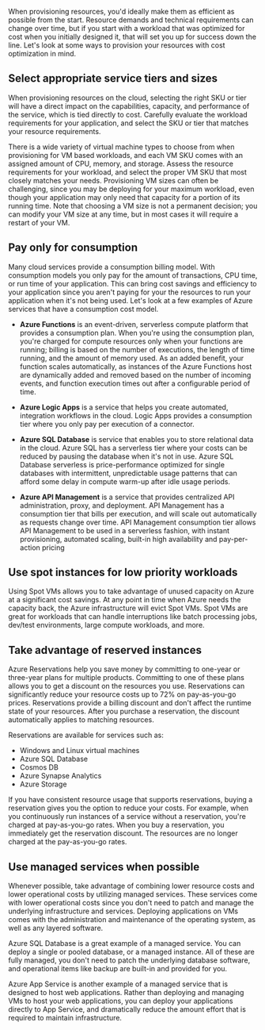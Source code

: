 When provisioning resources, you'd ideally make them as efficient as possible from the start. Resource demands and technical requirements can change over time, but if you start with a workload that was optimized for cost when you initially designed it, that will set you up for success down the line. Let's look at some ways to provision your resources with cost optimization in mind.

## Select appropriate service tiers and sizes

When provisioning resources on the cloud, selecting the right SKU or tier will have a direct impact on the capabilities, capacity, and performance of the service, which is tied directly to cost. Carefully evaluate the workload requirements for your application, and select the SKU or tier that matches your resource requirements.

<!-- TODO: When you say "performance of the service," do you mean an Azure service? Or do you mean the learner's application? -->

There is a wide variety of virtual machine types to choose from when provisioning for VM based workloads, and each VM SKU comes with an assigned amount of CPU, memory, and storage. Assess the resource requirements for your workload, and select the proper VM SKU that most closely matches your needs. Provisioning VM sizes can often be challenging, since you may be deploying for your maximum workload, even though your application may only need that capacity for a portion of its running time. Note that choosing a VM size is not a permanent decision; you can modify your VM size at any time, but in most cases it will require a restart of your VM.

## Pay only for consumption

Many cloud services provide a consumption billing model. With consumption models you only pay for the amount of transactions, CPU time, or run time of your application. This can bring cost savings and efficiency to your application since you aren't paying for your the resources to run your application when it's not being used. Let's look at a few examples of Azure services that have a consumption cost model.

- **Azure Functions** is an event-driven, serverless compute platform that provides a consumption plan. When you're using the consumption plan, you're charged for compute resources only when your functions are running; billing is based on the number of executions, the length of time running, and the amount of memory used. As an added benefit, your function scales automatically, as instances of the Azure Functions host are dynamically added and removed based on the number of incoming events, and function execution times out after a configurable period of time.

<!-- TODO: I made a lot of changes to the Azure Functions bullet point; you might want to doublecheck that I didn't change your intended meaning. -->

- **Azure Logic Apps** is a service that helps you create automated, integration workflows in the cloud. Logic Apps provides a consumption tier where you only pay per execution of a connector.

- **Azure SQL Database** is service that enables you to store relational data in the cloud. Azure SQL has a serverless tier where your costs can be reduced by pausing the database when it's not in use. Azure SQL Database serverless is price-performance optimized for single databases with intermittent, unpredictable usage patterns that can afford some delay in compute warm-up after idle usage periods.

- **Azure API Management** is a service that provides centralized API administration, proxy, and deployment. API Management has a consumption tier that bills per execution, and will scale out automatically as requests change over time. API Management consumption tier allows API Management to be used in a serverless fashion, with instant provisioning, automated scaling, built-in high availability and pay-per-action pricing

## Use spot instances for low priority workloads

Using Spot VMs allows you to take advantage of unused capacity on Azure at a significant cost savings. At any point in time when Azure needs the capacity back, the Azure infrastructure will evict Spot VMs. Spot VMs are great for workloads that can handle interruptions like batch processing jobs, dev/test environments, large compute workloads, and more.

## Take advantage of reserved instances

Azure Reservations help you save money by committing to one-year or three-year plans for multiple products. Committing to one of these plans allows you to get a discount on the resources you use. Reservations can significantly reduce your resource costs up to 72% on pay-as-you-go prices. Reservations provide a billing discount and don't affect the runtime state of your resources. After you purchase a reservation, the discount automatically applies to matching resources.

Reservations are available for services such as:

- Windows and Linux virtual machines
- Azure SQL Database
- Cosmos DB
- Azure Synapse Analytics
- Azure Storage

If you have consistent resource usage that supports reservations, buying a reservation gives you the option to reduce your costs. For example, when you continuously run instances of a service without a reservation, you're charged at pay-as-you-go rates. When you buy a reservation, you immediately get the reservation discount. The resources are no longer charged at the pay-as-you-go rates.

## Use managed services when possible

Whenever possible, take advantage of combining lower resource costs and lower operational costs by utilizing managed services. These services come with lower operational costs since you don't need to patch and manage the underlying infrastructure and services. Deploying applications on VMs comes with the administration and maintenance of the operating system, as well as any layered software.

Azure SQL Database is a great example of a managed service. You can deploy a single or pooled database, or a managed instance. All of these are fully managed, you don't need to patch the underlying database software, and operational items like backup are built-in and provided for you.

<!-- TODO: When you wrote "You can deploy a single or pooled database, or a managed instance. All of these are fully managed...," I completely understand that all of those services are managed by Azure, but it becomes a little ambiguous to say, "single, pooled, or managed - although they're all managed." I'm not sure if there's some other way to write that, though. -->

Azure App Service is another example of a managed service that is designed to host web applications. Rather than deploying and managing VMs to host your web applications, you can deploy your applications directly to App Service, and dramatically reduce the amount effort that is required to maintain infrastructure.
